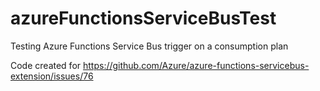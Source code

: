 # azureFunctionsServiceBusTest
Testing Azure Functions Service Bus trigger on a consumption plan

Code created for https://github.com/Azure/azure-functions-servicebus-extension/issues/76
